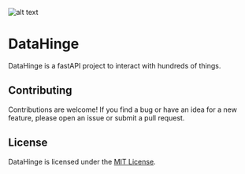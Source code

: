  ![alt text](https://cdn.statically.io/gh/Sudo-Ivan/MyWebsite-Assets/main/images/logo/datahinge.png)

# DataHinge

DataHinge is a fastAPI project to interact with hundreds of things.

## Contributing

Contributions are welcome! If you find a bug or have an idea for a new feature, please open an issue or submit a pull request.

## License

DataHinge is licensed under the [MIT License](https://chat.openai.com/chat/LICENSE).
